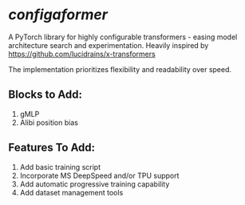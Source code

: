 # *configaformer*
A PyTorch library for highly configurable transformers - easing model architecture search and experimentation. Heavily inspired by https://github.com/lucidrains/x-transformers

The implementation prioritizes flexibility and readability over speed.
## Blocks to Add:
1. gMLP
2. Alibi position bias

## Features To Add:
1. Add basic training script
2. Incorporate MS DeepSpeed and/or TPU support
3. Add automatic progressive training capability
4. Add dataset management tools
